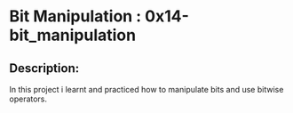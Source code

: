 # Bit Manipulation : 0x14-bit_manipulation
## Description:
In this project i learnt and practiced how to manipulate bits and use bitwise operators.
